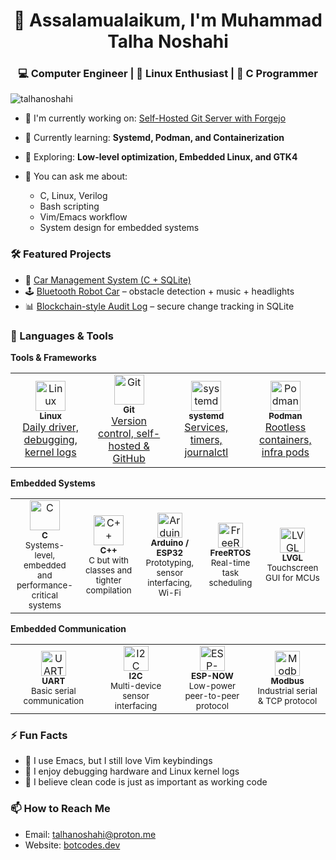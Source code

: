 <h1 align="center">👋 Assalamualaikum, I'm Muhammad Talha Noshahi</h1>
<h3 align="center">💻 Computer Engineer | 🐧 Linux Enthusiast | 🔧 C Programmer</h3>

<p align="left"> <img src="https://komarev.com/ghpvc/?username=talhanoshahi&label=Profile%20views&color=0e75b6&style=flat" alt="talhanoshahi" /> </p>

- 🔭 I'm currently working on: [Self-Hosted Git Server with Forgejo](https://git.botcodes.dev/nextek)

- 🌱 Currently learning: **Systemd, Podman, and Containerization**

- 🧠 Exploring: **Low-level optimization, Embedded Linux, and GTK4**

- 💬 You can ask me about:
  - C, Linux, Verilog
  - Bash scripting
  - Vim/Emacs workflow
  - System design for embedded systems

### 🛠️ Featured Projects
- 🚗 [Car Management System (C + SQLite)](https://github.com/talhanoshahi/Car-Management-System-project-for-Database-Systems)
- 🕹️ [Bluetooth Robot Car](https://github.com/talhanoshahi/robot-car) – obstacle detection + music + headlights
- 📊 [Blockchain-style Audit Log](https://github.com/talhanoshahi/audit-log-system) – secure change tracking in SQLite

### 🧰 Languages & Tools

**Tools & Frameworks**
<table>
  <tr>
    <td align="center" width="120">
      <a href="https://www.linux.org/" target="_blank" rel="noreferrer">
        <img src="https://git.botcodes.dev/nextek/talhanoshahi/raw/branch/main/logos/linux-logo.svg" width="48" height="48" alt="Linux" />
        <br /><sub><b>Linux</b></sub>
        <br /><span>Daily driver, debugging, kernel logs</span>
      </a>
    </td>
    <td align="center" width="120">
      <a href="https://git-scm.com/" target="_blank" rel="noreferrer">
        <img src="https://git.botcodes.dev/nextek/talhanoshahi/raw/branch/main/logos/git-logo.svg" width="48" height="48" alt="Git" />
        <br /><sub><b>Git</b></sub>
        <br /><span>Version control, self-hosted & GitHub</span>
      </a>
    </td>
    <td align="center" width="120">
      <a href="https://git.botcodes.dev/nextek/talhanoshahi/raw/branch/main/logos/systemd-logo.svg" target="_blank" rel="noreferrer">
        <img src="https://brand.systemd.io/assets/svg/systemd-logomark.svg" width="48" height="48" alt="systemd" />
        <br /><sub><b>systemd</b></sub>
        <br /><span>Services, timers, journalctl</span>
      </a>
    </td>
    <td align="center" width="120">
      <a href="https://podman.io/" target="_blank" rel="noreferrer">
        <img src="https://git.botcodes.dev/nextek/talhanoshahi/raw/branch/main/logos/podman-logo.svg" width="48" height="48" alt="Podman" />
        <br /><sub><b>Podman</b></sub>
        <br /><span>Rootless containers, infra pods</span>
      </a>
    </td>
  </tr>
</table>

**Embedded Systems**  
<table>
  <tr>
    <td align="center" width="120">
      <img src="https://git.botcodes.dev/nextek/talhanoshahi/raw/branch/main/logos/c-logo.svg" width="48" height="48" alt="C" /><br/>
      <sub><b>C</b></sub><br/>
      <sup>Systems-level, embedded and performance-critical systems</sup>
    </td>
    <td align="center" width="120">
      <img src="https://git.botcodes.dev/nextek/talhanoshahi/raw/branch/main/logos/cplusplus-logo.svg" width="48" height="48" alt="C++" /><br/>
      <sub><b>C++</b></sub><br/>
      <sup>C but with classes and tighter compilation</sup>
    </td>
    <td align="center" width="140">
      <img src="https://git.botcodes.dev/nextek/talhanoshahi/raw/branch/main/logos/arduino-logo.svg" width="40" height="40" alt="Arduino / ESP32" /><br/>
      <sub><b>Arduino / ESP32</b></sub><br/>
      <sup>Prototyping, sensor interfacing, Wi-Fi</sup>
    </td>
    <td align="center" width="140">
      <img src="https://git.botcodes.dev/nextek/talhanoshahi/raw/branch/main/logos/freertos-logo.png" width="40" height="40" alt="FreeRTOS" /><br/>
      <sub><b>FreeRTOS</b></sub><br/>
      <sup>Real-time task scheduling</sup>
    </td>
    <td align="center" width="140">
      <img src="https://git.botcodes.dev/nextek/talhanoshahi/raw/branch/main/logos/lvgl-logo.png" width="40" height="40" alt="LVGL" /><br/>
      <sub><b>LVGL</b></sub><br/>
      <sup>Touchscreen GUI for MCUs</sup>
    </td>
  </tr>
</table>

**Embedded Communication**  
<table>
  <tr>
    <td align="center" width="140">
      <img src="https://git.botcodes.dev/nextek/talhanoshahi/raw/branch/main/logos/uart-logo.svg" width="40" height="40" alt="UART" /><br/>
      <sub><b>UART</b></sub><br/>
      <sup>Basic serial communication</sup>
    </td>
    <td align="center" width="140">
      <img src="https://git.botcodes.dev/nextek/talhanoshahi/raw/branch/main/logos/i2c-logo.svg" width="40" height="40" alt="I2C" /><br/>
      <sub><b>I2C</b></sub><br/>
      <sup>Multi-device sensor interfacing</sup>
    </td>
    <td align="center" width="140">
      <img src="https://git.botcodes.dev/nextek/talhanoshahi/raw/branch/main/logos/esp-now-logo.png" width="40" height="40" alt="ESP-NOW" /><br/>
      <sub><b>ESP-NOW</b></sub><br/>
      <sup>Low-power peer-to-peer protocol</sup>
    </td>
    <td align="center" width="140">
      <img src="https://git.botcodes.dev/nextek/talhanoshahi/raw/branch/main/logos/modbus-logo.png" width="40" height="40" alt="Modbus" /><br/>
      <sub><b>Modbus</b></sub><br/>
      <sup>Industrial serial & TCP protocol</sup>
    </td>
  </tr>
</table>

### ⚡ Fun Facts
- 🧠 I use Emacs, but I still love Vim keybindings
- 🔌 I enjoy debugging hardware and Linux kernel logs
- 🎯 I believe clean code is just as important as working code

### 📫 How to Reach Me
- Email: [talhanoshahi@proton.me](mailto:talhanoshahi@proton.me)
- Website: [botcodes.dev](https://botcodes.dev)

<!--
Muhammad Talha Noshahi | talhanoshahi | Computer Engineer | Linux | C | Emacs | Embedded Systems | Forgejo | Taxila Pakistan
-->
